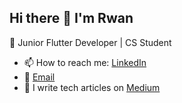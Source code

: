 ## Hi there 👋 I'm Rwan
🚀 Junior Flutter Developer | CS Student 
- 📫 How to reach me: [LinkedIn](https://www.linkedin.com/in/rwan-hossam-08ba39295?lipi=urn%3Ali%3Apage%3Ad_flagship3_profile_view_base_contact_details%3Bv9jdXMrKQq%2B46%2FINeWYnyw%3D%3D)
- 📧 [Email](mailto:rwan.yourmail@example.com)
- 📝 I write tech articles on [Medium](https://medium.com/@rwanhossam)
